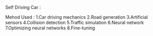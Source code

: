 Self Driving Car :

Mehod Used :
1.Car driving mechanics
2.Road generation
3.Artificial sensors
4.Collision detection
5.Traffic simulation
6.Neural network
7.Optimizing neural networks
8.Fine-tuning